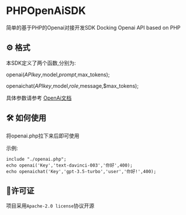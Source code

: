 # PHPOpenAiSDK
简单的基于PHP的Openai对接开发SDK
Docking Openai API based on PHP

## ⚙️ 格式
本SDK定义了两个函数,分别为:

openai($APIkey,$model,$prompt,$max_tokens);

openaichat($APIkey,$model,$role,$message,$max_tokens);

具体参数请参考 [OpenAi文档](https://platform.openai.com/docs/api-reference/introduction)

## 🛠️ 如何使用
将openai.php拉下来后即可使用

示例:
``` shell
include "./openai.php";
echo openai('Key','text-davinci-003','你好',400);
echo openaichat('Key','gpt-3.5-turbo','user','你好!',400);
```
## 📖许可证
项目采用`Apache-2.0 license`协议开源
